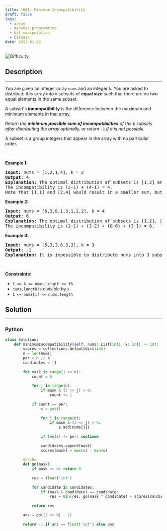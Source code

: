 ```yaml
---
title: 1681. Minimum Incompatibility
draft: false
tags: 
  - array
  - dynamic-programming
  - bit-manipulation
  - bitmask
date: 2022-01-06
---
```


![Difficulty](https://img.shields.io/badge/Difficulty-Hard-blue.svg)

## Description

---
<p>You are given an integer array <code>nums</code>​​​ and an integer <code>k</code>. You are asked to distribute this array into <code>k</code> subsets of <strong>equal size</strong> such that there are no two equal elements in the same subset.</p>

<p>A subset&#39;s <strong>incompatibility</strong> is the difference between the maximum and minimum elements in that array.</p>

<p>Return <em>the <strong>minimum possible sum of incompatibilities</strong> of the </em><code>k</code> <em>subsets after distributing the array optimally, or return </em><code>-1</code><em> if it is not possible.</em></p>

<p>A subset is a group integers that appear in the array with no particular order.</p>

<p>&nbsp;</p>
<p><strong class="example">Example 1:</strong></p>

<pre>
<strong>Input:</strong> nums = [1,2,1,4], k = 2
<strong>Output:</strong> 4
<strong>Explanation:</strong> The optimal distribution of subsets is [1,2] and [1,4].
The incompatibility is (2-1) + (4-1) = 4.
Note that [1,1] and [2,4] would result in a smaller sum, but the first subset contains 2 equal elements.</pre>

<p><strong class="example">Example 2:</strong></p>

<pre>
<strong>Input:</strong> nums = [6,3,8,1,3,1,2,2], k = 4
<strong>Output:</strong> 6
<strong>Explanation:</strong> The optimal distribution of subsets is [1,2], [2,3], [6,8], and [1,3].
The incompatibility is (2-1) + (3-2) + (8-6) + (3-1) = 6.
</pre>

<p><strong class="example">Example 3:</strong></p>

<pre>
<strong>Input:</strong> nums = [5,3,3,6,3,3], k = 3
<strong>Output:</strong> -1
<strong>Explanation:</strong> It is impossible to distribute nums into 3 subsets where no two elements are equal in the same subset.
</pre>

<p>&nbsp;</p>
<p><strong>Constraints:</strong></p>

<ul>
	<li><code>1 &lt;= k &lt;= nums.length &lt;= 16</code></li>
	<li><code>nums.length</code> is divisible by <code>k</code></li>
	<li><code>1 &lt;= nums[i] &lt;= nums.length</code></li>
</ul>


## Solution

---
### Python
``` py title='minimum-incompatibility'
class Solution:
    def minimumIncompatibility(self, nums: List[int], k: int) -> int:
        scores = collections.defaultdict(int)
        n = len(nums)
        per = n // k
        candidates = []
        
        for mask in range(1 << n):
            count = 0
            
            for j in range(n):
                if mask & (1 << j) > 0:
                    count += 1
            
            if count == per:
                s = set()
                
                for j in range(n):
                    if mask & (1 << j) > 0: 
                        s.add(nums[j])
                
                if len(s) != per: continue
                
                candidates.append(mask) 
                scores[mask] = max(s) - min(s)
        
        @cache
        def go(mask):
            if mask == 0: return 0
            
            res = float('inf')
            
            for candidate in candidates:
                if (mask & candidate) == candidate:
                    res = min(res, go(mask ^ candidate) + scores[candidate])
            
            return res
        
        ans = go((1 << n) - 1)
        
        return -1 if ans == float('inf') else ans

```

